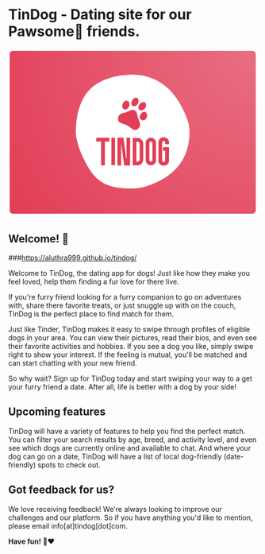 # TinDog - Dating site for our Pawsome🐾 friends.

![TinDog Logo](./images/Logo.png)

## Welcome! 👋

###https://aluthra999.github.io/tindog/

Welcome to TinDog, the dating app for dogs! Just like how they make you feel loved, help them finding a fur love for there live.

If you're furry friend looking for a furry companion to go on adventures with, share there favorite treats, or just snuggle up with on the couch, TinDog is the perfect place to find match for them.

Just like Tinder, TinDog makes it easy to swipe through profiles of eligible dogs in your area. You can view their pictures, read their bios, and even see their favorite activities and hobbies. If you see a dog you like, simply swipe right to show your interest. If the feeling is mutual, you'll be matched and can start chatting with your new friend.

So why wait? Sign up for TinDog today and start swiping your way to a get your furry friend a date. After all, life is better with a dog by your side!

## Upcoming features

TinDog will have a variety of features to help you find the perfect match. You can filter your search results by age, breed, and activity level, and even see which dogs are currently online and available to chat. And where your dog can go on a date, TinDog will have a list of local dog-friendly (date-friendly) spots to check out.

## Got feedback for us?

We love receiving feedback! We're always looking to improve our challenges and our platform. So if you have anything you'd like to mention, please email info[at]tindog[dot]com.

**Have fun!** 🐾❤️
